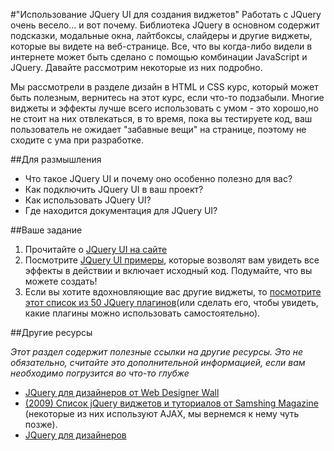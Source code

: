 #"Использование JQuery UI для создания виджетов"
Работать с JQuery очень весело... и вот почему. Библиотека JQuery в основном содержит подсказки, модальные окна, лайтбоксы, слайдеры и другие виджеты, которые вы видете на веб-странице. Все, что вы когда-либо видели в интернете может быть сделано с помощью комбинации JavaScript и JQuery. Давайте рассмотрим некоторые из них подробно.

Мы рассмотрели в разделе дизайн в HTML и CSS курс, который может быть полезным, вернитесь на этот курс, если что-то подзабыли. Многие виджеты и эффекты лучше всего использовать с умом - это хорошо,но не стоит на них отвлекаться, в то время, пока вы тестируете код, ваш пользователь не ожидает "забавные вещи" на странице, поэтому не сходите с ума при разработке.

##Для размышления

* Что такое JQuery UI и почему оно особенно полезно для вас?
* Как подключить JQuery UI в ваш проект?
* Как использовать JQuery UI?
* Где находится документация для JQuery UI?

##Ваше задание
1. Прочитайте о [JQuery UI на сайте](http://learn.jquery.com/jquery-ui/)
2. Посмотрите  [JQuery UI примеры](http://jqueryui.com/demos/), которые возволят вам увидеть все эффекты в действии и включает исходный код. Подумайте, что вы можете создать!
3. Если вы хотите вдохновляющие вас другие виджеты, то [посмотрите этот список из 50 JQuery плагинов](http://tutorialzine.com/2013/04/50-amazing-jquery-plugins/)(или сделать его, чтобы увидеть, какие плагины можно использовать самостоятельно).

##Другие ресурсы

*Этот раздел содержит полезные ссылки на другие ресурсы. Это не обязательно, считайте это дополнительной информацией, если вам необходимо погрузится во что-то глубже*

* [JQuery для дизайнеров от  Web Designer Wall](http://www.webdesignerwall.com/demo/jquery/)
* [(2009) Список jQuery виджетов и туториалов от Samshing Magazine](http://coding.smashingmagazine.com/2009/01/15/45-new-jquery-techniques-for-a-good-user-experience/) (некоторые из них используют AJAX, мы вернемся к нему чуть позже).
* [JQuery для дизайнеров](http://jqueryfordesigners.com/)
